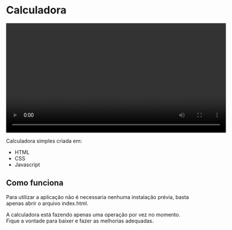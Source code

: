 <h1>Calculadora</h1> 
<div style="text-align: center;">
  <video autoplay src="Assets/video/videoCalculator.mp4" width="600px"></video>
</div>
<p>Calculadora simples criada em: 
  <ul> 
    <li>HTML</li> 
    <li>CSS</li>
    <li>Javascript</li>
  </ul>
</p>
<h2>Como funciona</h2>
<p>Para utilizar a aplicação não é necessaria nenhuma instalação prévia, basta apenas abrir o arquivo index.html.</p>
<p>A calculadora está fazendo apenas uma operação por vez no momento. Fique a vontade para baixer e fazer as melhorias adequadas.</p>
